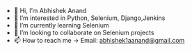 - 👋 Hi, I’m Abhishek Anand
- 👀 I’m interested in Python, Selenium, Django,Jenkins
- 🌱 I’m currently learning Selenium
- 💞️ I’m looking to collaborate on Selenium projects
- 📫 How to reach me -> Email: abhishek1aanand@gmail.com

<!---
abhishek1aanand/abhishek1aanand is a ✨ special ✨ repository because its `README.md` (this file) appears on your GitHub profile.
You can click the Preview link to take a look at your changes.
--->
